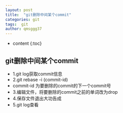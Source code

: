 ```yaml
---
layout: post
title:  "git删除中间某个commit"
categories: git
tags:  git
author: qmsggg37
---
```


* content
{:toc}

## git删除中间某个commit

- 1.git log获取commit信息 
- 2.git rebase -i (commit-id) 
- commit-id 为要删除的commit的下一个commit号 
- 3.编辑文件，将要删除的commit之前的单词改为drop 
- 4.保存文件退出大功告成 
- 5.git log查看
